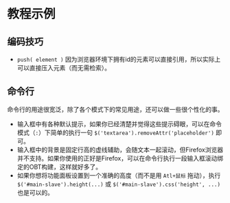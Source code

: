 # 教程示例

## 编码技巧

- `push( element )` 因为浏览器环境下拥有id的元素可以直接引用，所以实际上可以直接压入元素（而无需检索）。


## 命令行

命令行的用途很宽泛，除了各个模式下的常见用途，还可以做一些很个性化的事。

- 输入框中有各种默认提示，如果你已经清楚并觉得这些提示碍眼，可以在命令模式（`:`）下简单的执行一句 `$('textarea').removeAttr('placeholder')` 即可。
- 输入框中的背景是固定行高的虚线辅助，会随文本一起滚动，但Firefox浏览器并不支持。如果你使用的正好是Firefox，可以在命令行执行一段输入框滚动绑定的OBT构建，这样就好多了。
- 如果你想将功能面板设置到一个准确的高度（而不是用 `Atl+鼠标` 拖动），执行 `$('#main-slave').height(...)` 或 `$('#main-slave').css('height', ...)` 也是可以的。
